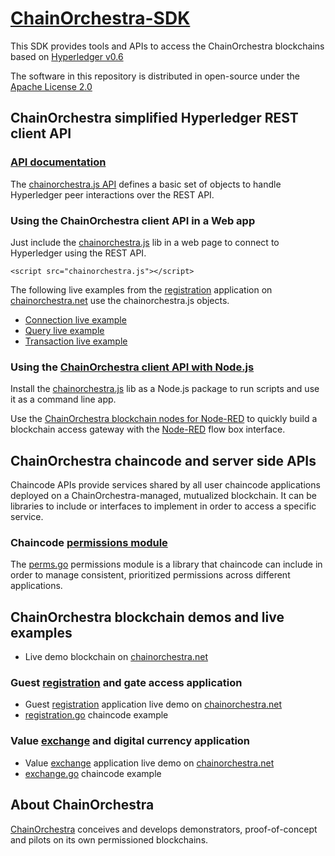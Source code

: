 # [ChainOrchestra-SDK](https://github.com/ChainOrchestra/ChainOrchestra-SDK)

This SDK provides tools and APIs to access the ChainOrchestra blockchains based on 
[Hyperledger v0.6](http://hyperledger-fabric.readthedocs.io/en/v0.6/API/CoreAPI.html)

The software in this repository is distributed in open-source under the 
[Apache License 2.0](https://www.apache.org/licenses/LICENSE-2.0)


## ChainOrchestra simplified Hyperledger REST client API

### [API documentation](https://chainorchestra.github.io/ChainOrchestra-SDK/index.html)

The [chainorchestra.js API](https://chainorchestra.github.io/ChainOrchestra-SDK/index.html) defines 
a basic set of objects to handle Hyperledger peer interactions over the REST API.

### Using the ChainOrchestra client API in a Web app

Just include the [chainorchestra.js](https://chainorchestra.github.io/ChainOrchestra-SDK/chainorchestra.js.html) lib in a web page
to connect to Hyperledger using the REST API.

```
<script src="chainorchestra.js"></script>
```

The following live examples from the [registration](http://chainorchestra.net/#/4) application on 
[chainorchestra.net](http://chainorchestra.net) use the chainorchestra.js objects.

  * [Connection live example](http://chainorchestra.net/ChainOrchestra-SDK/sampleConnection.html)
  * [Query live example](http://chainorchestra.net/ChainOrchestra-SDK/sampleQuery.html)
  * [Transaction live example](http://chainorchestra.net/ChainOrchestra-SDK/sampleTransaction.html)

### Using the [ChainOrchestra client API with Node.js](lib/js/)

Install the [chainorchestra.js](https://chainorchestra.github.io/ChainOrchestra-SDK/chainorchestra.js.html) lib 
as a Node.js package to run scripts and use it as a command line app.

Use the [ChainOrchestra blockchain nodes for Node-RED](tools/node-red-contrib-chainorchestra) to quickly build a
blockchain access gateway with the [Node-RED](https://nodered.org/) flow box interface.

## ChainOrchestra chaincode and server side APIs

Chaincode APIs provide services shared by all user chaincode applications deployed on a ChainOrchestra-managed, mutualized blockchain.
It can be libraries to include or interfaces to implement in order to access a specific service.

### Chaincode [permissions module](lib/chaincode/perms)

The [perms.go](lib/chaincode/perms/perms.go) permissions module is a library that chaincode can include in order to 
manage consistent, prioritized permissions across different applications.


## ChainOrchestra blockchain demos and live examples

  * Live demo blockchain on [chainorchestra.net](http://chainorchestra.net)
  
### Guest [registration](examples/registration) and gate access application

  * Guest [registration](http://chainorchestra.net/#/4) application live demo on [chainorchestra.net](http://chainorchestra.net)
  * [registration.go](examples/registration/chaincode/registration.go) chaincode example

### Value [exchange](examples/exchange) and digital currency application

  * Value [exchange](http://chainorchestra.net/#/5) application live demo on [chainorchestra.net](http://chainorchestra.net)
  * [exchange.go](examples/exchange/chaincode/exchange.go) chaincode example

## About ChainOrchestra

[ChainOrchestra](http://chainorchestra.com) conceives and develops demonstrators, 
proof-of-concept and pilots on its own permissioned blockchains.

